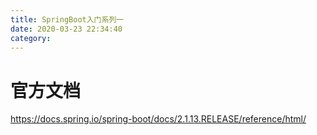 ```yaml
---
title: SpringBoot入门系列一
date: 2020-03-23 22:34:40
category:
---
```




# 官方文档

https://docs.spring.io/spring-boot/docs/2.1.13.RELEASE/reference/html/


